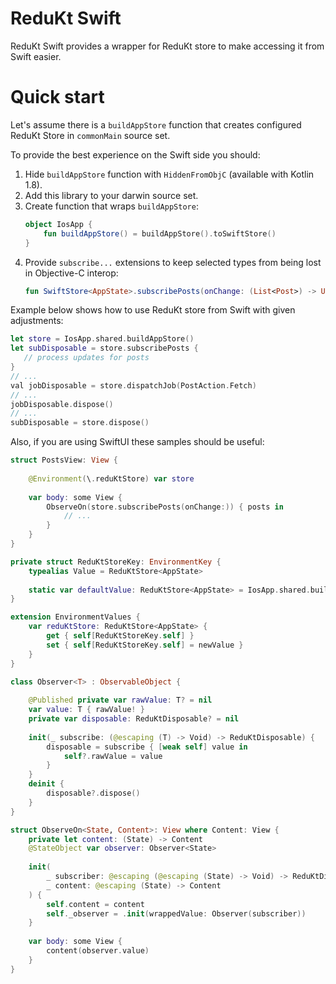 # ReduKt Swift

ReduKt Swift provides a wrapper for ReduKt store to make accessing it from Swift easier.

# Quick start

Let's assume there is a `buildAppStore` function that creates configured ReduKt Store in `commonMain` source set.

To provide the best experience on the Swift side you should:

1. Hide `buildAppStore` function with `HiddenFromObjC` (available with Kotlin 1.8).
2. Add this library to your darwin source set.
3. Create function that wraps `buildAppStore`:
    ```kotlin
    object IosApp {
        fun buildAppStore() = buildAppStore().toSwiftStore()
   }
    ```
4. Provide `subscribe...` extensions to keep selected types from being lost in Objective-C interop:
    ```kotlin
    fun SwiftStore<AppState>.subscribePosts(onChange: (List<Post>) -> Unit): Disposable = subscribe(PostsSelector, onChange)
    ```

Example below shows how to use ReduKt store from Swift with given adjustments:
```swift
let store = IosApp.shared.buildAppStore()
let subDisposable = store.subscribePosts {
   // process updates for posts
}
// ...
val jobDisposable = store.dispatchJob(PostAction.Fetch)
// ...
jobDisposable.dispose()
// ...
subDisposable = store.dispose()
```

Also, if you are using SwiftUI these samples should be useful:

```swift
struct PostsView: View {
    
    @Environment(\.reduKtStore) var store
    
    var body: some View {
        ObserveOn(store.subscribePosts(onChange:)) { posts in
            // ...
        }
    }
}
```

```swift
private struct ReduKtStoreKey: EnvironmentKey {
    typealias Value = ReduKtStore<AppState>
    
    static var defaultValue: ReduKtStore<AppState> = IosApp.shared.buildAppStore()
}

extension EnvironmentValues {
    var reduKtStore: ReduKtStore<AppState> {
        get { self[ReduKtStoreKey.self] }
        set { self[ReduKtStoreKey.self] = newValue }
    }
}

class Observer<T> : ObservableObject {
    
    @Published private var rawValue: T? = nil
    var value: T { rawValue! }
    private var disposable: ReduKtDisposable? = nil
    
    init(_ subscribe: (@escaping (T) -> Void) -> ReduKtDisposable) {
        disposable = subscribe { [weak self] value in
            self?.rawValue = value
        }
    }
    deinit {
        disposable?.dispose()
    }
}

struct ObserveOn<State, Content>: View where Content: View {
    private let content: (State) -> Content
    @StateObject var observer: Observer<State>
    
    init(
        _ subscriber: @escaping (@escaping (State) -> Void) -> ReduKtDisposable,
        _ content: @escaping (State) -> Content
    ) {
        self.content = content
        self._observer = .init(wrappedValue: Observer(subscriber))
    }
    
    var body: some View {
        content(observer.value)
    }
}
```